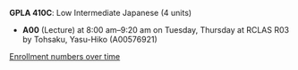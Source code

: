 **GPLA 410C**: Low Intermediate Japanese (4 units)

- **A00** (Lecture) at 8:00 am–9:20 am on Tuesday, Thursday at RCLAS R03 by Tohsaku, Yasu-Hiko (A00576921)

[Enrollment numbers over time](./GPLA410C.tsv)
